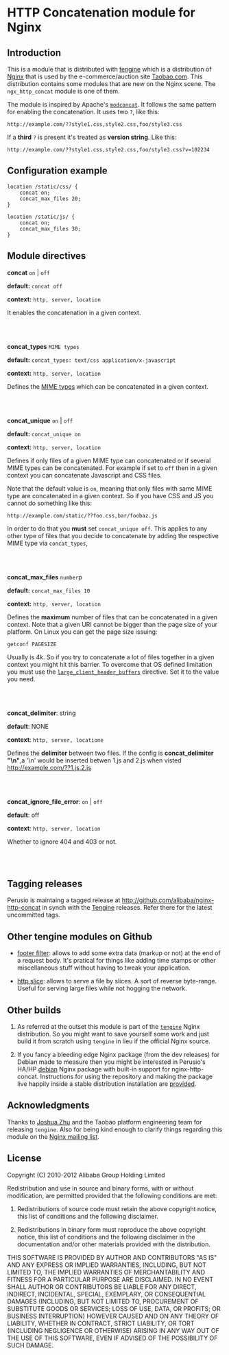 # HTTP Concatenation module for Nginx

## Introduction

This is a module that is distributed with
[tengine](http://tengine.taobao.org) which is a distribution of
[Nginx](http://nginx.org) that is used by the e-commerce/auction site
[Taobao.com](http://en.wikipedia.org/wiki/Taobao). This distribution
contains some modules that are new on the Nginx scene. The
`ngx_http_concat` module is one of them.

The module is inspired by Apache's
[`modconcat`](http://code.google.com/p/modconcat). It follows the same
pattern for enabling the concatenation. It uses two `?`, like this:

    http://example.com/??style1.css,style2.css,foo/style3.css

If a **third** `?` is present it's treated as **version string**. Like
this:

    http://example.com/??style1.css,style2.css,foo/style3.css?v=102234

## Configuration example

    location /static/css/ {
        concat on;
        concat_max_files 20;
    }
        
    location /static/js/ {
        concat on;
        concat_max_files 30;
    }

## Module directives

**concat** `on` | `off`

**default:** `concat off`

**context:** `http, server, location`

It enables the concatenation in a given context.

<br/>
<br/>

**concat\_types** `MIME types`

**default:** `concat_types: text/css application/x-javascript`

**context:** `http, server, location`

Defines the [MIME types](http://en.wikipedia.org/wiki/MIME_type) which
can be concatenated in a given context.

<br/>
<br/>

**concat\_unique** `on` | `off`

**default:** `concat_unique on`

**context:** `http, server, location`

Defines if only files of a given MIME type can concatenated or if
several MIME types can be concatenated. For example if set to `off` then
in a given context you can concatenate Javascript and CSS files.

Note that the default value is `on`, meaning that only files with same
MIME type are concatenated in a given context. So if you have CSS and JS
you cannot do something like this:

    http://example.com/static/??foo.css,bar/foobaz.js

In order to do that you **must** set `concat_unique off`. This applies
to any other type of files that you decide to concatenate by adding the
respective MIME type via `concat_types`,

<br/>
<br/>

**concat\_max\_files** `number`p

**default:** `concat_max_files 10`

**context:** `http, server, location`

Defines the **maximum** number of files that can be concatenated in a
given context. Note that a given URI cannot be bigger than the page size
of your platform. On Linux you can get the page size issuing:

    getconf PAGESIZE

Usually is 4k. So if you try to concatenate a lot of files together in a
given context you might hit this barrier. To overcome that OS defined
limitation you must use the
[`large_client_header_buffers`](http://wiki.nginx.org/NginxHttpCoreModule#large_client_header_buffers)
directive. Set it to the value you need.

<br/>
<br/>

**concat\_delimiter**: string

**default**: NONE

**context**: `http, server, locatione`

Defines the **delimiter** between two files. If the config is
**concat\_delimiter "\\n"**,a '\\n' would be inserted betwen 1.js and
2.js when visted <http://example.com/??1.js,2.js>

<br/>
<br/>

**concat\_ignore\_file\_error**: `on` | `off`

**default**: off

**context**: `http, server, location`

Whether to ignore 404 and 403 or not.

<br/>
<br/>

## Tagging releases

Perusio is maintaing a tagged release at
<http://github.com/alibaba/nginx-http-concat> in synch with the
[Tengine](http://tengine.taobao.org) releases. Refer there for the
latest uncommitted tags.

## Other tengine modules on Github

  - [footer
    filter](https://github.com/alibaba/nginx-http-footer-filter): allows
    to add some extra data (markup or not) at the end of a request body.
    It's pratical for things like adding time stamps or other
    miscellaneous stuff without having to tweak your application.

  - [http slice](https://github.com/alibaba/nginx-http-slice): allows to
    serve a file by slices. A sort of reverse byte-range. Useful for
    serving large files while not hogging the network.

## Other builds

1.  As referred at the outset this module is part of the
    [`tengine`](http://tengine.taobao.org) Nginx distribution. So you
    might want to save yourself some work and just build it from scratch
    using `tengine` in lieu if the official Nginx source.

2.  If you fancy a bleeding edge Nginx package (from the dev releases)
    for Debian made to measure then you might be interested in Perusio's
    HA/HP [debian](http://debian.perusio.net/unstable) Nginx package
    with built-in support for nginx-http-concat. Instructions for using
    the repository and making the package live happily inside a stable
    distribution installation are [provided](http://debian.perusio.net).

## Acknowledgments

Thanks to [Joshua Zhu](http://blog.zhuzhaoyuan.com) and the Taobao
platform engineering team for releasing `tengine`. Also for being kind
enough to clarify things regarding this module on the [Nginx mailing
list](http://mailman.nginx.org/pipermail/nginx/2011-December/030830.html).

## License

Copyright (C) 2010-2012 Alibaba Group Holding Limited

Redistribution and use in source and binary forms, with or without
modification, are permitted provided that the following conditions are
met:

1.  Redistributions of source code must retain the above copyright
    notice, this list of conditions and the following disclaimer.

2.  Redistributions in binary form must reproduce the above copyright
    notice, this list of conditions and the following disclaimer in the
    documentation and/or other materials provided with the distribution.

THIS SOFTWARE IS PROVIDED BY AUTHOR AND CONTRIBUTORS "AS IS" AND ANY
EXPRESS OR IMPLIED WARRANTIES, INCLUDING, BUT NOT LIMITED TO, THE
IMPLIED WARRANTIES OF MERCHANTABILITY AND FITNESS FOR A PARTICULAR
PURPOSE ARE DISCLAIMED. IN NO EVENT SHALL AUTHOR OR CONTRIBUTORS BE
LIABLE FOR ANY DIRECT, INDIRECT, INCIDENTAL, SPECIAL, EXEMPLARY, OR
CONSEQUENTIAL DAMAGES (INCLUDING, BUT NOT LIMITED TO, PROCUREMENT OF
SUBSTITUTE GOODS OR SERVICES; LOSS OF USE, DATA, OR PROFITS; OR BUSINESS
INTERRUPTION) HOWEVER CAUSED AND ON ANY THEORY OF LIABILITY, WHETHER IN
CONTRACT, STRICT LIABILITY, OR TORT (INCLUDING NEGLIGENCE OR OTHERWISE)
ARISING IN ANY WAY OUT OF THE USE OF THIS SOFTWARE, EVEN IF ADVISED OF
THE POSSIBILITY OF SUCH DAMAGE.